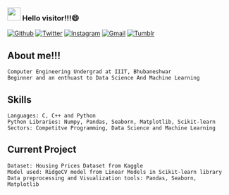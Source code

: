 ### <img src="https://media.giphy.com/media/hvRJCLFzcasrR4ia7z/giphy.gif" width="30px"> Hello visitor!!!😄

[![Github](https://img.shields.io/badge/-Github-330c83?style=flat&logo=Github&logoColor=white)](https://github.com/aryan7781)
[![Twitter](https://img.shields.io/badge/-Twitter-330c83?style=flat&logo=Twitter&logoColor=white)](https://twitter.com/aryansinha7781)
[![Instagram](https://img.shields.io/badge/-Instagram-330c83?style=flat&labelColor=330c83&logo=instagram&logoColor=white)](https://www.instagram.com/_.aryan.sinha._/)
[![Gmail](https://img.shields.io/badge/-Gmail-330c83?style=flat&logo=Gmail&logoColor=white)](mailto:aryansinhagya05@gmail.com)
[![Tumblr](https://img.shields.io/badge/-Tumblr-330c83?style=flat&logo=Tumblr&logoColor=white)](https://www.tumblr.com/blog/datascienceparadise)
## **About me!!!**
	Computer Engineering Undergrad at IIIT, Bhubaneshwar
	Beginner and an enthuast to Data Science And Machine Learning
	
## **Skills**
	Languages: C, C++ and Python
	Python Libraries: Numpy, Pandas, Seaborn, Matplotlib, Scikit-learn
	Sectors: Competitve Programming, Data Science and Machine Learning
## **Current Project**

	Dataset: Housing Prices Dataset from Kaggle
	Model used: RidgeCV model from Linear Models in Scikit-learn library
	Data preprocessing and Visualization tools: Pandas, Seaborn, Matplotlib
